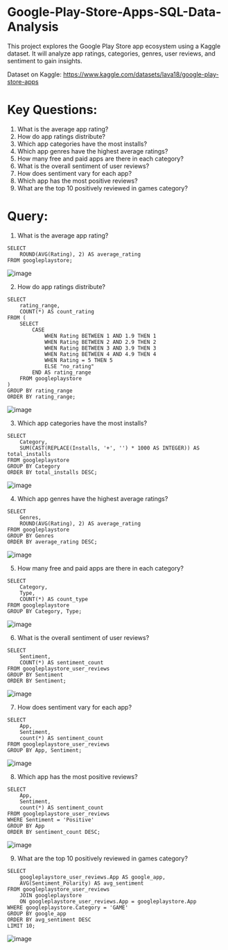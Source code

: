 # Google-Play-Store-Apps-SQL-Data-Analysis

This project explores the Google Play Store app ecosystem using a Kaggle dataset. It will analyze app ratings, categories, genres, user reviews, and sentiment to gain insights.

Dataset on Kaggle: https://www.kaggle.com/datasets/lava18/google-play-store-apps

# Key Questions:
1. What is the average app rating?
2. How do app ratings distribute?
3. Which app categories have the most installs?
4. Which app genres have the highest average ratings?
5. How many free and paid apps are there in each category?
6. What is the overall sentiment of user reviews?
7. How does sentiment vary for each app?
8. Which app has the most positive reviews?
9. What are the top 10 positively reviewed in games category?

# Query:

1. What is the average app rating?
```
SELECT 
	ROUND(AVG(Rating), 2) AS average_rating
FROM googleplaystore;
```
![image](https://github.com/pantakanch/Google-Play-Store-Apps-SQL-Data-Analysis/assets/113978334/4394ccb1-f730-4693-a793-d20742d8b69f)

2. How do app ratings distribute?
```
SELECT 
    rating_range, 
    COUNT(*) AS count_rating
FROM (
    SELECT
        CASE
            WHEN Rating BETWEEN 1 AND 1.9 THEN 1
            WHEN Rating BETWEEN 2 AND 2.9 THEN 2
            WHEN Rating BETWEEN 3 AND 3.9 THEN 3
            WHEN Rating BETWEEN 4 AND 4.9 THEN 4
            WHEN Rating = 5 THEN 5
            ELSE "no_rating"
        END AS rating_range
    FROM googleplaystore
)
GROUP BY rating_range
ORDER BY rating_range;
```
![image](https://github.com/pantakanch/Google-Play-Store-Apps-SQL-Data-Analysis/assets/113978334/df839512-45d2-4773-8b0d-f1167c121896)

3. Which app categories have the most installs?
```
SELECT 
	Category,
	SUM(CAST(REPLACE(Installs, '+', '') * 1000 AS INTEGER)) AS total_installs
FROM googleplaystore
GROUP BY Category
ORDER BY total_installs DESC;
```
![image](https://github.com/pantakanch/Google-Play-Store-Apps-SQL-Data-Analysis/assets/113978334/ee4d1ed5-7855-45e9-a2bf-69f0725d7082)

4. Which app genres have the highest average ratings?
```
SELECT 
	Genres, 
	ROUND(AVG(Rating), 2) AS average_rating
FROM googleplaystore
GROUP BY Genres
ORDER BY average_rating DESC;
```
![image](https://github.com/pantakanch/Google-Play-Store-Apps-SQL-Data-Analysis/assets/113978334/54f1b7dd-5e80-428d-9b43-bebbb7b9733f)

5. How many free and paid apps are there in each category?
```
SELECT 
	Category, 
	Type, 
	COUNT(*) AS count_type
FROM googleplaystore
GROUP BY Category, Type;
```
![image](https://github.com/pantakanch/Google-Play-Store-Apps-SQL-Data-Analysis/assets/113978334/ac412e41-5056-45ea-8ecb-ec762bd63380)

6. What is the overall sentiment of user reviews?
```
SELECT 
	Sentiment, 
	COUNT(*) AS sentiment_count
FROM googleplaystore_user_reviews
GROUP BY Sentiment
ORDER BY Sentiment;
```
![image](https://github.com/pantakanch/Google-Play-Store-Apps-SQL-Data-Analysis/assets/113978334/33f33c98-a5b2-441d-8ab2-d403dbadae27)

7. How does sentiment vary for each app?
```
SELECT 
	App, 
	Sentiment,
	count(*) AS sentiment_count
FROM googleplaystore_user_reviews
GROUP BY App, Sentiment;
```
![image](https://github.com/pantakanch/Google-Play-Store-Apps-SQL-Data-Analysis/assets/113978334/669f002c-2055-42b7-bfe5-64a0eaa4eeb5)

8. Which app has the most positive reviews?
```
SELECT 
	App, 
	Sentiment,
	count(*) AS sentiment_count
FROM googleplaystore_user_reviews
WHERE Sentiment = 'Positive'
GROUP BY App
ORDER BY sentiment_count DESC;
```
![image](https://github.com/pantakanch/Google-Play-Store-Apps-SQL-Data-Analysis/assets/113978334/65131565-0987-4c69-824b-3ca442cbff25)

9. What are the top 10 positively reviewed in games category?
```
SELECT 
	googleplaystore_user_reviews.App AS google_app,
	AVG(Sentiment_Polarity) AS avg_sentiment
FROM googleplaystore_user_reviews
	JOIN googleplaystore 
	ON googleplaystore_user_reviews.App = googleplaystore.App
WHERE googleplaystore.Category = 'GAME'
GROUP BY google_app
ORDER BY avg_sentiment DESC
LIMIT 10;
```
![image](https://github.com/pantakanch/Google-Play-Store-Apps-SQL-Data-Analysis/assets/113978334/eed49ed1-c045-4688-af57-8314b7863abe)
